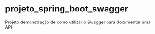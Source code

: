 # projeto_spring_boot_swagger
Projeto demonstração de como utilizar o Swagger para documentar uma API
